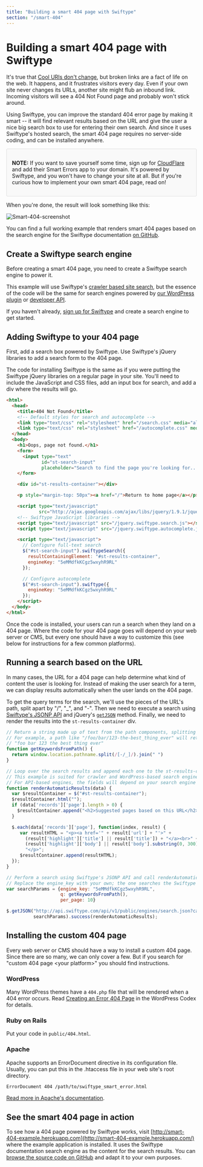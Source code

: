 ```yaml
---
title: "Building a smart 404 page with Swiftype"
section: "/smart-404"
---
```


# Building a smart 404 page with Swiftype

It's true that [Cool URIs don't change](http://www.w3.org/Provider/Style/URI.html), but broken links are a fact of life on the web. It happens, and it frustrates visitors every day. Even if your own site never changes its URLs, another site might flub an inbound link. Incoming visitors will see a 404 Not Found page and probably won't stick around.

Using Swiftype, you can improve the standard 404 error page by making it smart -- it will find relevant results based on the URL and give the user a nice big search box to use for entering their own search. And since it uses Swiftype's hosted search, the smart 404 page requires no server-side coding, and can be installed anywhere.

<div style="background-color: #F9F9F9; border: 1px solid #dddddd; border-radius: 3px; padding: 14px;">

<strong>NOTE:</strong> If you want to save yourself some time, sign up for <a href="https://www.cloudflare.com/" target="_blank">CloudFlare</a> and add their Smart Errors app to your domain. It's powered by Swiftype, and you won't have to change your site at all. But if you're curious how to implement your own smart 404 page, read on!

</div>

When you're done, the result will look something like this:

![Smart-404-screenshot](/documentation/images/tutorials/404/smart-404-screenshot.png)

You can find a full working example that renders smart 404 pages based on the search engine for the Swiftype documentation [on GitHub](https://github.com/swiftype/smart-404-example).

## Create a Swiftype search engine

Before creating a smart 404 page, you need to create a Swiftype search engine to power it.

This example will use Swiftype's [crawler based site search](../crawler), but the essence of the code will be the same for search engines powered by [our WordPress plugin](wordpress) or [developer API](../public_api).

If you haven't already, [sign up for Swiftype](/users/sign_up) and create a search engine to get started.

## Adding Swiftype to your 404 page

First, add a search box powered by Swiftype. Use Swiftype's jQuery libraries to add a search form to the 404 page.

The code for installing Swiftype is the same as if you were putting the Swiftype jQuery libraries on a regular page in your site. You'll need to include the JavaScript and CSS files, add an input box for search, and add a div where the results will go.

```html
<html>
  <head>
    <title>404 Not Found</title>
    <!-- Default styles for search and autocomplete -->
    <link type="text/css" rel="stylesheet" href="/search.css" media="all" />
    <link type="text/css" rel="stylesheet" href="/autocomplete.css" media="all" />
  </head>
  <body>
    <h1>Oops, page not found.</h1>
    <form>
      <input type="text"
             id="st-search-input"
             placeholder="Search to find the page you're looking for...">
    </form>

    <div id="st-results-container"></div>

    <p style="margin-top: 50px"><a href="/">Return to home page</a></p>

    <script type="text/javascript"
            src="http://ajax.googleapis.com/ajax/libs/jquery/1.9.1/jquery.min.js"></script>
    <!-- Swiftype JavaScript libraries -->
    <script type="text/javascript" src="/jquery.swiftype.search.js"></script>
    <script type="text/javascript" src="/jquery.swiftype.autocomplete.js"></script>

    <script type="text/javascript">
      // Configure full-text search
      $("#st-search-input").swiftypeSearch({
        resultContainingElement: "#st-results-container",
        engineKey: "5eMMdfkKCgz5wxyhR9RL"
      });

      // Configure autocomplete
      $("#st-search-input").swiftype({
        engineKey: "5eMMdfkKCgz5wxyhR9RL"
      });
    </script>
  </body>
</html>
```

Once the code is installed, your users can run a search when they land on a 404 page. Where the code for your 404 page goes will depend on your web server or CMS, but every one should have a way to customize this (see below for instructions for a few common platforms).

## Running a search based on the URL

In many cases, the URL for a 404 page can help determine what kind of content the user is looking for. Instead of making the user search for a term, we can display results automatically when the user lands on the 404 page.

To get the query terms for the search, we'll use the pieces of the URL's path, split apart by "/", "_", and "-".
Then we need to execute a search using [Swiftype's JSONP API](../public_api) and jQuery's [`getJSON`](http://api.jquery.com/jQuery.getJSON/) method. Finally, we need to render the results into the `st-results-container` div.

```javascript
// Return a string made up of text from the path components, splitting on "/", "-", and "_"
// For example, a path like "/foo/bar/123-the-best_thing_ever" will return
// "foo bar 123 the best thing ever"
function getKeywordsFromPath() {
  return window.location.pathname.split(/[-/_]/).join(" ")
}

// Loop over the search results and append each one to the st-results-container div.
// This example is suited for crawler and WordPress-based search engines.
// For API-based engines, the fields will depend on your search engine's schema.
function renderAutomaticResults(data) {
  var $resultContainer = $("#st-results-container");
  $resultContainer.html("");
  if (data['records']['page'].length > 0) {
    $resultContainer.append("<h2>Suggested pages based on this URL</h2>");
  }

  $.each(data['records']['page'], function(index, result) {
     var resultHTML = "<p><a href='" + result['url'] + "'>" +
       (result['highlight']['title'] || result['title']) + "</a><br>" +
       (result['highlight']['body'] || result['body'].substring(0, 300)) +
       "</p>";
     $resultContainer.append(resultHTML);
  });
}

// Perform a search using Swiftype's JSONP API and call renderAutomaticResults when it finishes.
// Replace the engine_key with your own; the one searches the Swiftype documentation.
var searchParams = {engine_key: "5eMMdfkKCgz5wxyhR9RL",
                    q: getKeywordsFromPath(),
                    per_page: 10}

$.getJSON("http://api.swiftype.com/api/v1/public/engines/search.json?callback=?",
          searchParams).success(renderAutomaticResults);
```

## Installing the custom 404 page

Every web server or CMS should have a way to install a custom 404 page. Since there are so many, we can only cover a few. But if you search for "custom 404 page &lt;your platform&gt;" you should find instructions.

### WordPress

Many WordPress themes have a `404.php` file that will be rendered when a 404 error occurs. Read [Creating an Error 404 Page](http://codex.wordpress.org/Creating_an_Error_404_Page) in the WordPress Codex for details.

### Ruby on Rails

Put your code in `public/404.html`.

### Apache

Apache supports an ErrorDocument directive in its configuration file. Usually, you can put this in the .htaccess file in your web site's root directory.

```bash
ErrorDocument 404 /path/to/swiftype_smart_error.html
```

[Read more in Apache's documentation](http://httpd.apache.org/docs/2.4/custom-error.html).

## See the smart 404 page in action

To see how a 404 page powered by Swiftype works, visit [http://smart-404-example.herokuapp.com](http://smart-404-example.herokuapp.com/) where the example application is installed. It uses the Swiftype documentation search engine as the content for the search results. You can [browse the source code on GitHub](https://github.com/swiftype/smart-404-example) and adapt it to your own purposes.
